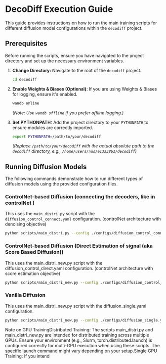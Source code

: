 # DecoDiff Execution Guide

This guide provides instructions on how to run the main training scripts for different diffusion model configurations within the `decodiff` project.

## Prerequisites

Before running the scripts, ensure you have navigated to the project directory and set up the necessary environment variables.

1.  **Change Directory:** Navigate to the root of the `decodiff` project.
    ```bash
    cd decodiff
    ```

2.  **Enable Weights & Biases (Optional):** If you are using Weights & Biases for logging, ensure it's enabled.
    ```bash
    wandb online
    ```
    *(Note: Use `wandb offline` if you prefer offline logging.)*

3.  **Set PYTHONPATH:** Add the project directory to your `PYTHONPATH` to ensure modules are correctly imported.
    ```bash
    export PYTHONPATH=/path/to/your/decodiff
    ```
    *(Replace `/path/to/your/decodiff` with the actual absolute path to the `decodiff` directory, e.g., `/home/users/nus/e1333861/decodiff`)*

## Running Diffusion Models

The following commands demonstrate how to run different types of diffusion models using the provided configuration files.

### ControlNet-based Diffusion (connecting the decoders, like in controlNet )

This uses the `main_distri.py` script with the `diffusion_control_connect.yaml` configuration. (controlNet architecture with denoising objective)

```bash
python scripts/main_distri.py --config ./configs/diffusion_control_connect.yaml
```

### ControlNet-based Diffusion (Direct Estimation of signal (aka Score Based Diffusion))
This uses the main_distri_new.py script with the diffusion_control_direct.yaml configuration. (controlNet architecture with score estimation objective)
```bash
python scripts/main_distri_new.py --config ./configs/diffusion_control_direct.yaml
```

### Vanilla Diffusion

This uses the main_distri_new.py script with the diffusion_single.yaml configuration.

```bash
python scripts/main_distri_new.py --config ./configs/diffusion_single.yaml
```

Note on GPU TrainingDistributed Training: The scripts main_distri.py and main_distri_new.py are intended for distributed training across multiple GPUs. Ensure your environment (e.g., Slurm, torch.distributed.launch) is configured correctly for multi-GPU execution when using these scripts. The specific launch command might vary depending on your setup.Single GPU Training: If you intend
